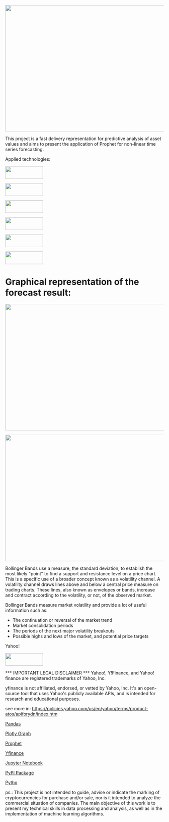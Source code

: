 <p align="center">
  <img width="1000" height="400" src="https://user-images.githubusercontent.com/87772120/159756370-7d72fcc8-26f7-44dc-b7d6-9b751cca80ed.png"
       </p>



This project is a fast delivery representation for predictive analysis of asset values and aims to present the application of Prophet for non-linear time series forecasting.

Applied technologies:

<p align="left">
	<img width="120" height="40"  src="https://user-images.githubusercontent.com/87772120/159754471-50912611-bc05-4dd6-8e56-5a678c22b7a3.png"
	     </p>
	

<p align="left">
	<img width="120" height="40"  src="https://user-images.githubusercontent.com/87772120/159750038-040ff478-07b8-45dc-9677-644cf9331a3e.png"
	     </p>

	
<p align="left">
	<img width="120" height="40" src="https://user-images.githubusercontent.com/87772120/159751017-a48e40fb-ccd6-49ad-8f12-5b5812c38066.png"]
	     </p> 

	
<p align="left">
	<img width="120" height="40" src="https://user-images.githubusercontent.com/87772120/159752663-21ce91b4-b582-4a35-bab5-a78a52652115.png"
	     </p>

	
<p align="left">
	<img width="120" height="40" src="https://user-images.githubusercontent.com/87772120/159754895-6005d1d0-acc0-4e88-bc20-403be6981c88.png"
	     </p>

	
	
<p align="left">
	<img width="120" height="40" src="https://user-images.githubusercontent.com/87772120/159757447-f8e814e7-c076-4980-833e-2f9c1bd61863.png"
	     </p>

# Graphical representation of the forecast result:

<p align="center">
	<img width="950" height="400" src="https://user-images.githubusercontent.com/87772120/159749243-0c1d791e-0572-4cad-ac21-af4713521c4c.png"
	     </p>

<p align="center">
	<img width="950" height="400" src="https://user-images.githubusercontent.com/87772120/159758249-1adb9149-7a12-410c-9f78-2ea6163fd8ec.png"
	     </p>

					  
				   

 Bollinger Bands use a measure, the standard deviation, to establish the most likely "point" to find a support and resistance level on a price chart. This is a specific use of a broader concept known as a volatility channel. A volatility channel draws lines above and below a central price measure on trading charts. These lines, also known as envelopes or bands, increase and contract according to the volatility, or not, of the observed market.

Bollinger Bands measure market volatility and provide a lot of useful information such as:

* The continuation or reversal of the market trend
* Market consolidation periods
* The periods of the next major volatility breakouts
* Possible highs and lows of the market, and potential price targets



Yahoo!
<p align="left">
	<img width="120" height="40" src="https://user-images.githubusercontent.com/87772120/159743137-637bee94-8553-4b5c-8592-15397e6cc7ee.png"
	     </p>

*** IMPORTANT LEGAL DISCLAIMER ***
Yahoo!, Y!Finance, and Yahoo! finance are registered trademarks of Yahoo, Inc.

yfinance is not affiliated, endorsed, or vetted by Yahoo, Inc. It's an open-source tool that uses Yahoo's publicly available APIs, and is intended for research and educational purposes.

see more in: https://policies.yahoo.com/us/en/yahoo/terms/product-atos/apiforydn/index.htm
	
[Pandas](https://pandas.pydata.org/docs/)
	
[Plotly Graph](https://plotly.com/python-api-reference/generated/plotly.graph_objects.Figure.html)
	
[Prophet](https://facebook.github.io/prophet/)
	
[Yfinance](https://pypi.org/project/yfinance/)
	
[Jupyter Notebook](https://jupyter.org/)
	
[PyPI Package](https://pypi.org/)
	
[Pytho](https://www.python.org/)

	
ps.: This project is not intended to guide, advise or indicate the marking of cryptocurrencies for purchase and/or sale, nor is it intended to analyze the commercial situation of companies. The main objective of this work is to present my technical skills in data processing and analysis, as well as in the implementation of machine learning algorithms.
